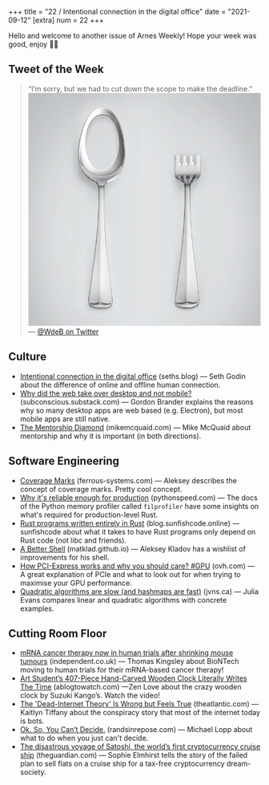 +++
title = "22 / Intentional connection in the digital office"
date = "2021-09-12"
[extra]
num = 22
+++

Hello and welcome to another issue of Arnes Weekly! Hope your week was good, enjoy ✌🏻

## Tweet of the Week
> “I’m sorry, but we had to cut down the scope to make the deadline.”
> ![A picture of a spoon with a huge hole in it and a fork with super short tines](twitter_image.jpeg)
> — [@WdeB on Twitter](https://twitter.com/WdeB/status/1436051539450376200)

## Culture
* [Intentional connection in the digital office](https://seths.blog/2021/09/intentional-connection-in-the-digital-office/) (seths.blog) — Seth Godin about the difference of online and offline human connection.
* [Why did the web take over desktop and not mobile?](https://subconscious.substack.com/p/why-did-the-web-take-over-desktop) (subconscious.substack.com) — Gordon Brander explains the reasons why so many desktop apps are web based (e.g. Electron), but most mobile apps are still native.
* [The Mentorship Diamond](https://mikemcquaid.com/2021/09/09/the-mentorship-diamond/) (mikemcquaid.com) — Mike McQuaid about mentorship and why it is important (in both directions).

## Software Engineering
* [Coverage Marks](https://ferrous-systems.com/blog/coverage-marks/) (ferrous-systems.com) — Aleksey describes the concept of coverage marks. Pretty cool concept.
* [Why it's reliable enough for production](https://pythonspeed.com/fil/docs/fil4prod/reliable.html#guiding-principles) (pythonspeed.com) — The docs of the Python memory profiler called `filprofiler` have some insights on what's required for production-level Rust.
* [Rust programs written entirely in Rust](https://blog.sunfishcode.online/rust-programs-entirely-in-rust/) (blog.sunfishcode.online) — sunfishcode about what it takes to have Rust programs only depend on Rust code (not libc and friends). 
* [A Better Shell](https://matklad.github.io//2019/11/16/a-better-shell.html) (matklad.github.io) — Aleksey Kladov has a wishlist of improvements for his shell.
* [How PCI-Express works and why you should care? #GPU](https://www.ovh.com/blog/how-pci-express-works-and-why-you-should-care-gpu/) (ovh.com) — A great explanation of PCIe and what to look out for when trying to maximise your GPU performance.
* [Quadratic algorithms are slow (and hashmaps are fast)](https://jvns.ca/blog/2021/09/10/hashmaps-make-things-fast/) (jvns.ca) — Julia Evans compares linear and quadratic algorithms with concrete examples.

## Cutting Room Floor
* [mRNA cancer therapy now in human trials after shrinking mouse tumours](https://www.independent.co.uk/news/science/mrna-cancer-therapy-human-trials-tumours-b1917739.html) (independent.co.uk) — Thomas Kingsley about BioNTech moving to human trials for their mRNA-based cancer therapy!
* [Art Student’s 407-Piece Hand-Carved Wooden Clock Literally Writes The Time](https://www.ablogtowatch.com/suzuki-kango-plock-wooden-automaton-time-writing-clock) (ablogtowatch.com) —Zen Love about the crazy wooden clock by Suzuki Kango’s. Watch the video!
* [The 'Dead-Internet Theory' Is Wrong but Feels True](https://www.theatlantic.com/technology/archive/2021/08/dead-internet-theory-wrong-but-feels-true/619937/) (theatlantic.com) — Kaitlyn Tiffany about the conspiracy story that most of the internet today is bots.
* [Ok. So, You Can’t Decide.](https://randsinrepose.com/archives/ok-so-you-cant-decide/) (randsinrepose.com) — Michael Lopp about what to do when you just can't decide.
* [The disastrous voyage of Satoshi, the world’s first cryptocurrency cruise ship](https://www.theguardian.com/news/2021/sep/07/disastrous-voyage-satoshi-cryptocurrency-cruise-ship-seassteading) (theguardian.com) — Sophie Elmhirst tells the story of the failed plan to sell flats on a cruise ship for a tax-free cryptocurrency dream-society.